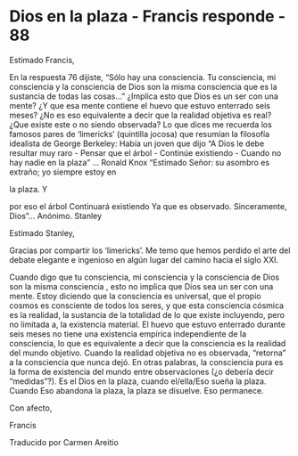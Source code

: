 # Dios en la plaza - Francis responde - 88

Estimado Francis,

En la respuesta 76 dijiste, “Sólo hay una consciencia. Tu consciencia, mi consciencia y la consciencia de Dios son la misma consciencia que es la sustancia de todas las cosas…” ¿Implica esto que Dios es un ser con una mente? ¿Y que esa mente contiene el huevo que estuvo enterrado seis meses? ¿No es eso equivalente a decir que la realidad objetiva es real? ¿Que existe este o no siendo observada? Lo que dices me recuerda los famosos pares de ‘limericks’ (quintilla jocosa) que resumían la filosofía idealista de George Berkeley: Había un joven que dijo “A Dios le debe resultar muy raro - Pensar que el árbol - Continúe existiendo - Cuando no hay nadie en la plaza” … Ronald Knox “Estimado Señor: su asombro es extraño; yo siempre estoy en 

la plaza. Y

 por eso el árbol Continuará existiendo Ya que es observado. Sinceramente, Dios”… Anónimo. Stanley

Estimado Stanley,

Gracias por compartir los ‘limericks’. Me temo que hemos perdido el arte del debate elegante e ingenioso en algún lugar del camino hacia el siglo XXI. 

Cuando digo que tu consciencia, mi consciencia y la consciencia de Dios son la misma consciencia , esto no implica que Dios sea un ser con una mente. Estoy diciendo que la consciencia es universal, que el propio cosmos es consciente de todos los seres, y que esta consciencia cósmica es la realidad, la sustancia de la totalidad de lo que existe incluyendo, pero no limitada a, la existencia material. El huevo que estuvo enterrado durante seis meses no tiene una existencia empírica independiente de la consciencia, lo que es equivalente a decir que la consciencia es la realidad del mundo objetivo. Cuando la realidad objetiva no es observada, “retorna” a la consciencia que nunca dejó. En otras palabras, la consciencia pura es la forma de existencia del mundo entre observaciones (¿o debería decir “medidas”?). Es el Dios en la plaza, cuando el/ella/Eso sueña la plaza. Cuando Eso abandona la plaza, la plaza se disuelve. Eso permanece.

Con afecto, 

Francis

Traducido por Carmen Areitio


